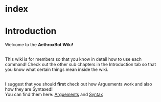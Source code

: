 # index
# Introduction

Welcome to the **AethroxBot Wiki!** <br> <br>


This wiki is for members so that you know in detail how to use each command!
Check out the other sub chapters in the Introduction tab so that you know what certain things mean inside the wiki. <br> <br>


I suggest that you should **first** check out how Arguements work and also how they are Syntaxed! <br>
You can find them here: [Arguements](introduction/arguements.md) and [Syntax](introduction/syntax.md)